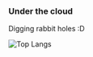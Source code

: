 ### Under the cloud

Digging rabbit holes :D

![Top Langs](https://github-readme-stats.vercel.app/api/top-langs/?username=curtisnewbie&size_weight=0.5&count_weight=0.5&lang_counts=8&disable_animations=true)